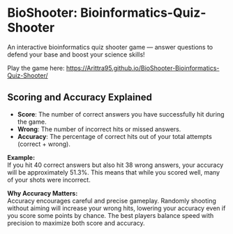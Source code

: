 # BioShooter: Bioinformatics-Quiz-Shooter
An interactive bioinformatics quiz shooter game — answer questions to defend your base and boost your science skills!

Play the game here: https://Arittra95.github.io/BioShooter-Bioinformatics-Quiz-Shooter/

## Scoring and Accuracy Explained

- **Score**: The number of correct answers you have successfully hit during the game.
- **Wrong**: The number of incorrect hits or missed answers.
- **Accuracy**: The percentage of correct hits out of your total attempts (correct + wrong).

**Example:**  
If you hit 40 correct answers but also hit 38 wrong answers, your accuracy will be approximately 51.3%. This means that while you scored well, many of your shots were incorrect.

**Why Accuracy Matters:**  
Accuracy encourages careful and precise gameplay. Randomly shooting without aiming will increase your wrong hits, lowering your accuracy even if you score some points by chance. The best players balance speed with precision to maximize both score and accuracy.


